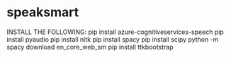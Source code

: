 ﻿# speaksmart
INSTALL THE FOLLOWING:
  pip install azure-cognitiveservices-speech
  pip install pyaudio
  pip install nltk
  pip install spacy
  pip install scipy
  python -m spacy download en_core_web_sm
  pip install ttkbootstrap
